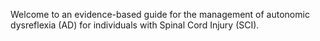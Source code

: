 ---
---
Welcome to an evidence-based guide for the management of autonomic dysreflexia (AD) for individuals with Spinal Cord Injury (SCI).
